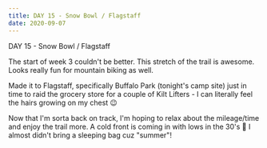 ```yaml
---
title: DAY 15 - Snow Bowl / Flagstaff
date: 2020-09-07
---
```

DAY 15 - Snow Bowl / Flagstaff

The start of week 3 couldn't be better.  This stretch of the trail is awesome. Looks really fun for mountain biking as well.

Made it to Flagstaff, specifically Buffalo Park (tonight's camp site) just in time to raid the grocery store for a couple of Kilt Lifters - I can literally feel the hairs growing on my chest 😉

Now that I'm sorta back on track, I'm hoping to relax about the mileage/time and enjoy the trail more. A cold front is coming in with lows in the 30's 😬 I almost didn't bring a sleeping bag cuz "summer"!
